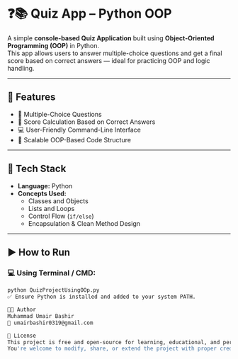 # ❓📚 **Quiz App – Python OOP**

A simple **console-based Quiz Application** built using **Object-Oriented Programming (OOP)** in Python.  
This app allows users to answer multiple-choice questions and get a final score based on correct answers — ideal for practicing OOP and logic handling.

---

## 🧩 Features

- 📝 Multiple-Choice Questions  
- 🎯 Score Calculation Based on Correct Answers  
- 💻 User-Friendly Command-Line Interface  
- 🧠 Scalable OOP-Based Code Structure  

---

## 🧱 Tech Stack

- **Language:** Python  
- **Concepts Used:**  
  - Classes and Objects  
  - Lists and Loops  
  - Control Flow (`if/else`)  
  - Encapsulation & Clean Method Design

---

## ▶️ How to Run

### 💻 Using Terminal / CMD:
```bash
python QuizProjectUsingOOp.py
✅ Ensure Python is installed and added to your system PATH.

👨‍💻 Author
Muhammad Umair Bashir
📧 umairbashir0319@gmail.com

🪪 License
This project is free and open-source for learning, educational, and personal use.
You're welcome to modify, share, or extend the project with proper credit.
